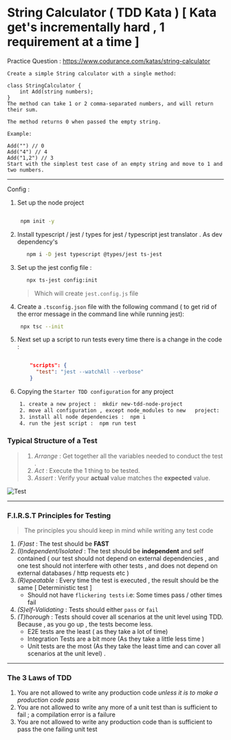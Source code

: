 # String Calculator ( TDD Kata ) [ Kata get's incrementally hard , 1 requirement at a time ]

Practice Question : https://www.codurance.com/katas/string-calculator

```
Create a simple String calculator with a single method:

class StringCalculator {
    int Add(string numbers);
}
The method can take 1 or 2 comma-separated numbers, and will return their sum.

The method returns 0 when passed the empty string.

Example:

Add("") // 0
Add("4") // 4
Add("1,2") // 3
Start with the simplest test case of an empty string and move to 1 and two numbers.

```

---

Config :

1. Set up the node project

   ```bash

    npm init -y

   ```

1. Install typescript / jest / types for jest / typescript jest translator . As dev dependency's

   ```bash
      npm i -D jest typescript @types/jest ts-jest
   ```

1. Set up the jest config file :

   ```bash
      npx ts-jest config:init
   ```

   > Which will create `jest.config.js` file

1. Create a `.tsconfig.json` file with the following command ( to get rid of the error message in the command line while running jest):
   ```bash
    npx tsc --init
   ```
1. Next set up a script to run tests every time there is a change in the code :

   ```json

       "scripts": {
         "test": "jest --watchAll --verbose"
       }

   ```

1. Copying the `Starter TDD configuration` for any project

```bash
    1. create a new project :  mkdir new-tdd-node-project
    2. move all configuration , except node_modules to new   project:   mv  ../tdd2/*.* ./
    3. install all node dependencies :  npm i
    4. run the jest script :  npm run test
```

### Typical Structure of a Test

> 1. _Arrange_ : Get together all the variables needed to conduct the test .
> 1. _Act_ : Execute the 1 thing to be tested.
> 1. _Assert_ : Verify your **actual** value matches the **expected** value.

![Test](./pictures/structure-of-test.jpg)

---

### F.I.R.S.T Principles for Testing

> The principles you should keep in mind while writing any test code

1. _(F)ast_ : The test should be **FAST**
1. _(I)ndependent/Isolated_ : The test should be **independent** and self contained ( our test should not depend on external dependencies , and one test should not interfere with other tests , and does not depend on external databases / http requests etc )
1. _(R)epeatable_ : Every time the test is executed , the result should be the same [ Deterministic test ]
   - Should not have `flickering tests` i.e: Some times pass / other times fail
1. _(S)elf-Validating_ : Tests should either `pass` or `fail`
1. _(T)horough_ : Tests should cover all scenarios at the unit level using TDD. Because , as you go up , the tests become less.
   - E2E tests are the least ( as they take a lot of time)
   - Integration Tests are a bit more (As they take a little less time )
   - Unit tests are the most (As they take the least time and can cover all scenarios at the unit level) .

---

### The 3 Laws of TDD

1. You are not allowed to write any production code _unless it is to make a production code pass_
1. You are not allowed to write any more of a unit test than is sufficient to fail ; a compilation error is a failure
1. You are not allowed to write any production code than is sufficient to pass the one failing unit test
